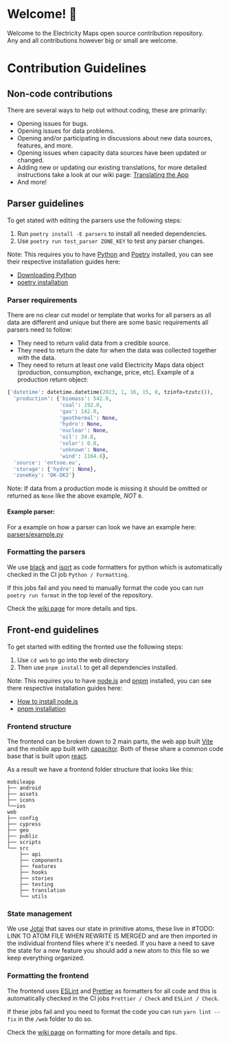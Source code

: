 # Welcome! 🎉

Welcome to the Electricity Maps open source contribution repository. </br>
Any and all contributions however big or small are welcome.

# Contribution Guidelines

## Non-code contributions

There are several ways to help out without coding, these are primarily:

- Opening issues for bugs.
- Opening issues for data problems.
- Opening and/or participating in discussions about new data sources, features, and more.
- Opening issues when capacity data sources have been updated or changed.
- Adding new or updating our existing translations, for more detailed instructions take a look at our wiki page: [Translating the App][wiki translating the app]
- And more!

## Parser guidelines

To get stated with editing the parsers use the following steps:

1. Run `poetry install -E parsers` to install all needed dependencies.
2. Use `poetry run test_parser ZONE_KEY` to test any parser changes.

Note: This requires you to have [Python][python homepage] and [Poetry][poetry homepage] installed, you can see their respective installation guides here:

- [Downloading Python][python install guide]
- [poetry installation][poetry install guide]

### Parser requirements

There are no clear cut model or template that works for all parsers as all data are different and unique but there are some basic requirements all parsers need to follow:

- They need to return valid data from a credible source.
- They need to return the date for when the data was collected together with the data.
- They need to return at least one valid Electricity Maps data object (production, consumption, exchange, price, etc).
  Example of a production return object:

```python
{'datetime': datetime.datetime(2023, 1, 16, 15, 0, tzinfo=tzutc()),
  'production': {'biomass': 542.0,
                 'coal': 192.0,
                 'gas': 142.0,
                 'geothermal': None,
                 'hydro': None,
                 'nuclear': None,
                 'oil': 34.0,
                 'solar': 0.0,
                 'unknown': None,
                 'wind': 1164.0},
  'source': 'entsoe.eu',
  'storage': {'hydro': None},
  'zoneKey': 'DK-DK2'}
```

Note: If data from a production mode is missing it should be omitted or returned as `None` like the above example, _NOT_ `0`.

<!-- TODO: Create wiki pages for all types of return types and provide more examples then link them here. -->

#### Example parser:

For a example on how a parser can look we have an example here: </br> [parsers/example.py][example parser]

### Formatting the parsers

We use [black][black homepage] and [isort][isort homepage] as code formatters for python which is automatically checked in the CI job `Python / Formatting`.

If this jobs fail and you need to manually format the code you can run `poetry run format` in the top level of the repository.

Check the [wiki page][wiki python code formatting] for more details and tips.

## Front-end guidelines

To get started with editing the fronted use the following steps:

1. Use `cd web` to go into the web directory
2. Then use `pnpm install` to get all dependencies installed.

Note: This requires you to have [node.js][node homepage] and [pnpm][pnpm homepage] installed, you can see there respective installation guides here:

- [How to install node.js][node installation guide]
- [pnpm installation][pnpm installation guide]

### Frontend structure

The frontend can be broken down to 2 main parts, the web app built [Vite](vitejs) and the mobile app built with [capacitor][capacitorjs].
Both of these share a common code base that is built upon [react][reactjs].

As a result we have a frontend folder structure that looks like this:

```
mobileapp
├── android
├── assets
├── icons
└──ios
web
├── config
├── cypress
├── geo
├── public
├── scripts
└── src
    ├── api
    ├── components
    ├── features
    ├── hooks
    ├── stories
    ├── testing
    ├── translation
    └── utils
```

### State management

We use [Jotai][jotai homepage] that saves our state in primitive atoms, these live in #TODO: LINK TO ATOM FILE WHEN REWRITE IS MERGED and are then imported in the individual frontend files where it's needed. If you have a need to save the state for a new feature you should add a new atom to this file so we keep everything organized.

### Formatting the frontend

The frontend uses [ESLint][eslint homepage] and [Prettier][prettier homepage] as formatters for all code and this is automatically checked in the CI jobs `Prettier / Check` and `ESLint / Check`.

If these jobs fail and you need to format the code you can run `yarn lint --fix` in the `/web` folder to do so.

Check the [wiki page][wiki js code formatting] on formatting for more details and tips.

<!-- Link definitions to keep the text clean -->

[poetry homepage]: https://python-poetry.org/
[python homepage]: https://www.python.org/
[python install guide]: https://wiki.python.org/moin/BeginnersGuide/Download
[poetry install guide]: https://python-poetry.org/docs/#installation
[example parser]: https://github.com/electricitymaps/electricitymaps-contrib/blob/master/parsers/example.py
[black homepage]: https://github.com/psf/black
[isort homepage]: https://pycqa.github.io/isort/
[wiki python code formatting]: https://github.com/electricitymaps/electricitymaps-contrib/wiki/Format-your-code-contribution#python-code-formatting
[node homepage]: https://nodejs.org/
[pnpm homepage]: https://pnpm.io/
[node installation guide]: https://nodejs.dev/en/learn/how-to-install-nodejs/
[pnpm installation guide]: https://pnpm.io/installation
[jotai homepage]: https://jotai.org/
[eslint homepage]: https://eslint.org/
[prettier homepage]: https://prettier.io/
[wiki js code formatting]: https://github.com/electricitymaps/electricitymaps-contrib/wiki/Format-your-code-contribution#js-code-formatting
[wiki translating the app]: https://github.com/electricitymaps/electricitymaps-contrib/wiki/Translating-app.electricitymaps.com
[reactjs]: https://reactjs.org/
[vitejs]: https://vitejs.dev/
[capacitorjs]: https://capacitorjs.com/

